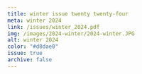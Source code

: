 ```yaml
---
title: winter issue twenty twenty-four
meta: winter 2024
link: /issues/winter_2024.pdf
img: /images/2024-winter/2024-winter.JPG
alt: winter 2024
color: "#d8dae0"
issue: true
archive: false
---
```

